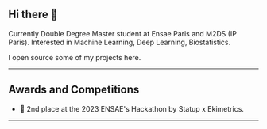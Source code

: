 ## Hi there 👋


Currently Double Degree Master student at Ensae Paris and M2DS (IP Paris). Interested in Machine Learning, Deep Learning, Biostatistics.

I open source some of my projects here.

---

## Awards and Competitions
- 🥈 2nd place at the 2023 ENSAE's Hackathon by Statup x Ekimetrics.

---



<!--
**cominho/cominho** is a ✨ _special_ ✨ repository because its `README.md` (this file) appears on your GitHub profile.

Here are some ideas to get you started:

- 🔭 I’m currently working on ...
- 🌱 I’m currently learning ...
- 👯 I’m looking to collaborate on ...
- 🤔 I’m looking for help with ...
- 💬 Ask me about ...
- 📫 How to reach me: ...
- 😄 Pronouns: ...
- ⚡ Fun fact: ...
-->
